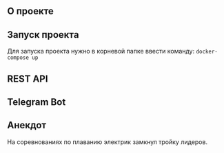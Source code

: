 ## О проекте

## Запуск проекта  
Для запуска проекта нужно в корневой папке ввести команду:
```docker-compose up```


## REST API

## Telegram Bot

## Анекдот
На соревнованиях по плаванию электрик замкнул тройку лидеров.
